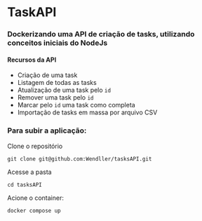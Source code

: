 # TaskAPI

### Dockerizando uma API de criação de tasks, utilizando conceitos iniciais do NodeJs

#### Recursos da API

- Criação de uma task
- Listagem de todas as tasks
- Atualização de uma task pelo `id`
- Remover uma task pelo `id`
- Marcar pelo `id` uma task como completa
- Importação de tasks em massa por arquivo CSV

### Para subir a aplicação:

Clone o repositório

```
git clone git@github.com:Wendller/tasksAPI.git
```

Acesse a pasta

```
cd tasksAPI
```

Acione o container:

```
docker compose up
```

